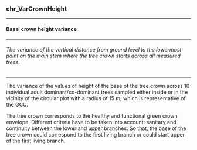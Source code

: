 ### chr_VarCrownHeight



------
#### Basal crown height variance



------
###### The variance of the vertical distance from ground level to the lowermost point on the main stem where the tree crown starts across all measured trees.



------
The variance of the values of height of the base of the tree crown across 10 individual adult dominant/co-dominant trees sampled either inside or in the vicinity of the circular plot with a radius of 15 m, which is representative of the GCU.

The tree crown corresponds to the healthy and functional green crown envelope. Different criteria have to be taken into account: sanitary and continuity between the lower and upper branches. So that, the base of the tree crown could correspond to the first living branch or could start upper of the first living branch.